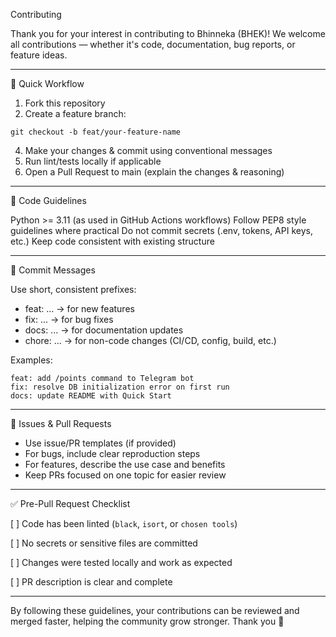Contributing

Thank you for your interest in contributing to Bhinneka (BHEK)!
We welcome all contributions — whether it's code, documentation, bug reports, or feature ideas.


---

🚀 Quick Workflow

1. Fork this repository
2. Create a feature branch:
```
git checkout -b feat/your-feature-name
```
4. Make your changes & commit using conventional messages
5. Run lint/tests locally if applicable
6. Open a Pull Request to main (explain the changes & reasoning)

---

💐 Code Guidelines

Python >= 3.11 (as used in GitHub Actions workflows)
Follow PEP8 style guidelines where practical
Do not commit secrets (.env, tokens, API keys, etc.)
Keep code consistent with existing structure

---

🩻 Commit Messages

Use short, consistent prefixes:

- feat: ... → for new features
- fix: ... → for bug fixes
- docs: ... → for documentation updates
- chore: ... → for non-code changes (CI/CD, config, build, etc.)

Examples:
```
feat: add /points command to Telegram bot
fix: resolve DB initialization error on first run
docs: update README with Quick Start
```

---

🐛 Issues & Pull Requests

- Use issue/PR templates (if provided)
- For bugs, include clear reproduction steps
- For features, describe the use case and benefits
- Keep PRs focused on one topic for easier review

---

✅ Pre-Pull Request Checklist

[ ] Code has been linted (```black```, ```isort```, or ```chosen tools```)

[ ] No secrets or sensitive files are committed

[ ] Changes were tested locally and work as expected

[ ] PR description is clear and complete

---

By following these guidelines, your contributions can be reviewed and merged faster, helping the community grow stronger.
Thank you 🙏

